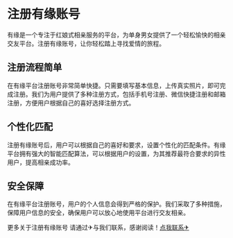 # 注册有缘账号

有缘是一个专注于红娘式相亲服务的平台，为单身男女提供了一个轻松愉快的相亲交友平台。注册有缘账号，让你轻松踏上寻找爱情的旅程。

## 注册流程简单

在有缘平台注册账号非常简单快捷。只需要填写基本信息，上传真实照片，即可完成注册。我们为用户提供了多种注册方式，包括手机号注册、微信快捷注册和邮箱注册，方便用户根据自己的喜好选择注册方式。

## 个性化匹配

注册有缘账号后，用户可以根据自己的喜好和要求，设置个性化的匹配条件。有缘平台拥有强大的智能匹配算法，可以根据用户的设置，为其推荐最符合要求的异性用户，提高相亲成功率。

## 安全保障

在有缘平台注册账号，用户的个人信息会得到严格的保护。我们采取了多种措施，保障用户信息的安全，确保用户可以放心地使用平台进行交友相亲。

更多关于注册有缘账号 请通过✈与我们联系，感谢阅读！[点我联系✈](https://doc.G208.com)